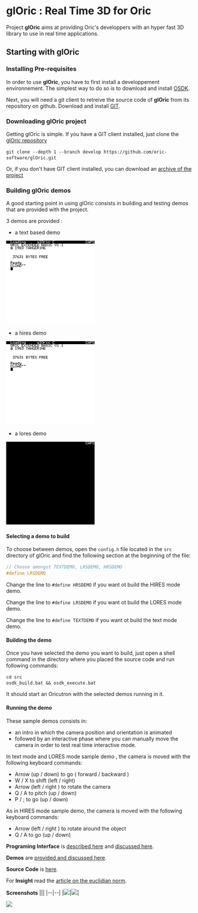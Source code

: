 # glOric : Real Time 3D for Oric

Project __glOric__ aims at providing Oric's developpers with an hyper fast 3D library to use in real time applications.

## Starting with glOric

### Installing Pre-requisites

In order to use __glOric__, you have to first install a developpement environnement. The simplest way to do so is to download and install [OSDK](http://osdk.org/).

Next, you will need a git client to retreive the source code of __glOric__ from its repository on github. Download and install [GIT](https://git-scm.com/).



### Downloading glOric project

Getting glOric is simple. If you have a GIT client installed, just clone the [glOric repository](https://github.com/oric-software/glOric)
```
git clone --depth 1 --branch develop https://github.com/oric-software/glOric.git
```

Or, if you don't have GIT client installed, you can download an [archive of the project](https://github.com/oric-software/glOric/archive/develop.zip)



### Building glOric demos

A good starting point in using glOric consists in building and testing demos that are provided with the project.

3 demos are provided :
- a text based demo 

![TextDemo](docs/imgs/TextModeDemo.gif)
- a hires demo

![HiresDemo](docs/imgs/HiresModeDemo.gif)
- a lores demo 

![LoresDemo](docs/imgs/LoresModeDemo.gif)

#### Selecting a demo to build
To choose between demos, open the `config.h` file located in the `src` directory of glOric and find the following section at the beginning of the file:

```C 
// Choose amongst TEXTDEMO, LRSDEMO, HRSDEMO
#define LRSDEMO
```

Change the line to `#define HRSDEMO` if you want ot build the HIRES mode demo. 

Change the line to `#define LRSDEMO` if you want ot build the LORES mode demo. 

Change the line to `#define TEXTDEMO` if you want ot build the text mode demo. 

#### Building the demo

Once you have selected the demo you want to build, just open a shell command in the directory where you placed the source code and run following commands:

```
cd src
osdk_build.bat && osdk_execute.bat
```

It should start an Oricutron with the selected demos running in it.

#### Running the demo

These sample demos consists in:
- an intro in which the camera position and orientation is animated
- followed by an interactive phase where you can manually move the camera in order to test real time interactive mode.

In text mode and LORES mode sample demo , the camera is moved with the following keyboard commands:

- Arrow (up / down) to go ( forward / backward )
- W / X to shift (left / right)
- Arrow (left / right ) to rotate the camera
- Q / A to pitch (up / down)
- P / ; to go (up / down)

As in HIRES mode sample demo, the camera is moved with the following keyboard commands:

- Arrow (left / right ) to rotate around the object
- Q / A to go (up / down)


__Programing Interface__ is [described
here](docs/hyperfastproject.md) and [discussed here](http://forum.defence-force.org/viewtopic.php?f=24&t=2049#p20993).

__Demos__ are [provided and discussed here](http://forum.defence-force.org/viewtopic.php?f=21&t=2048#p20989).

__Source Code__ is [here](src).

For __Insight__ read the [article on the euclidian norm](docs/norm.md).


__Screenshots__
|||
|--|--|
|![](docs/imgs/ExampleText.JPG)|![](docs/imgs/ExampleHires.JPG)|

![](docs/imgs/RasterizingWithFiller.JPG)


